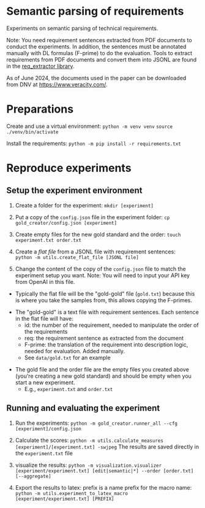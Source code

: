 # Semantic parsing of requirements

Experiments on semantic parsing of technical requirements.

Note: You need requirement sentences extracted from PDF documents to conduct the experiments. In addition, the sentences must be annotated manually with DL formulas (F-prime) to do the evaluation. Tools to extract requirements from PDF documents and convert them into JSONL are found in the [req_extractor library](https://github.com/oholter/req_extractor).

As of June 2024, the documents used in the paper can be downloaded from DNV at https://www.veracity.com/.

# Preparations
Create and use a virtual environment:
`python -m venv venv`
`source ./venv/bin/activate`

Install the requirements:
`python -m pip install -r requirements.txt`

# Reproduce experiments

## Setup the experiment environment

1. Create a folder for the experiment:
`mkdir [experiment]`

2. Put a copy of the `config.json` file in the experiment folder:
`cp gold_creator/config.json [experiment]`

3. Create empty files for the new gold standard and the order:
``touch experiment.txt order.txt``

4. Create a *flat file* from a JSONL file with requirement sentences:  
``python -m utils.create_flat_file [JSONL file]``


5. Change the content of the copy of the `config.json` file to match the experiment setup you want. Note: You will need to input your API key from OpenAI in this file.


- Typically the flat file will be the "gold-gold" file (`gold.txt`) because this is where you take the samples from, this allows copying the F-primes.
* The "gold-gold" is a text file with requirement sentences. Each sentence in the flat file will have:
    * id: the number of the requirement, needed to manipulate the order of the requirements
    * req: the requirement sentence as extracted from the document
    * F-prime: the translation of the requirement into description logic, needed for evaluation. Added manually.
    * See ``data/gold.txt`` for an example
- The gold file and the order file are the empty files you created above (you're creating a new gold standard) and should be empty when you start a new experiment.
    - E.g., `experiment.txt` and ``order.txt``

## Running and evaluating the experiment


1. Run the experiments:
`python -m gold_creator.runner_all --cfg [experiment]/config.json`

2. Calculate the scores:
`python -m utils.calculate_measures [experiment]/[experiment.txt] -swjpeg`
The results are saved directly in the `experiment.txt` file

3. visualize the results:
`python -m visualization.visualizer [experiment/experiment.txt] [edit|semantic|*] --order [order.txt] [--aggregate]`

4. Export the results to latex: prefix is a name prefix for the macro name:
``python -m utils.experiment_to_latex_macro [experiment/experiment.txt] [PREFIX]``
